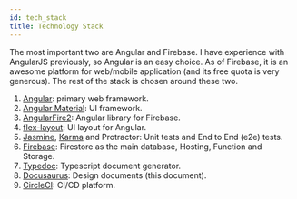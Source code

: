 ```yaml
---
id: tech_stack
title: Technology Stack
---
```


The most important two are Angular and Firebase. I have experience with AngularJS previously, so Angular is an easy choice. As of Firebase, it is an awesome platform for web/mobile application (and its free quota is very generous). The rest of the stack is chosen around these two.

1. [Angular](https://angular.io): primary web framework.
2. [Angular Material](https://material.angular.io): UI framework.
3. [AngularFire2](https://github.com/angular/angularfire2): Angular library for Firebase.
4. [flex-layout](https://github.com/angular/flex-layout): UI layout for Angular.
5. [Jasmine](http://jasmine.github.io/2.4/introduction.html), [Karma](https://karma-runner.github.io/1.0/index.html) and Protractor: Unit tests and End to End (e2e) tests.
6. [Firebase](https://firebase.google.com): Firestore as the main database, Hosting, Function and Storage.
7. [Typedoc](http://typedoc.org/): Typescript document generator.
8. [Docusaurus](https://docusaurus.io): Design documents (this document).
9. [CircleCI](https://circleci.com): CI/CD platform.
